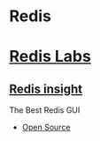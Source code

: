 # Redis

# [Redis Labs](https://redis.io/)

## [Redis insight](https://redis.com/redis-enterprise/redis-insight/)
The Best Redis GUI
- [Open Source](https://github.com/RedisInsight/RedisInsight)